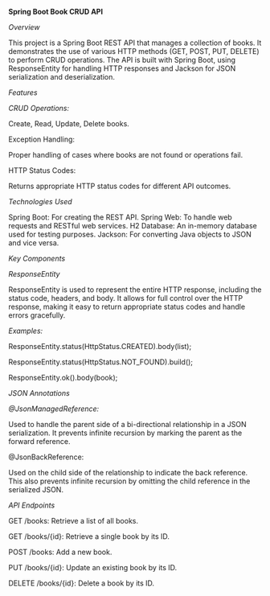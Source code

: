 ****Spring Boot Book CRUD API****


_Overview_

This project is a Spring Boot REST API that manages a collection of books. It demonstrates the use of various HTTP methods (GET, POST, PUT, DELETE) to perform CRUD operations. The API is built with Spring Boot, using ResponseEntity for handling HTTP responses and Jackson for JSON serialization and deserialization.

_Features_

_CRUD Operations:_

Create, Read, Update, Delete books.

Exception Handling: 

Proper handling of cases where books are not found or operations fail.

HTTP Status Codes: 

Returns appropriate HTTP status codes for different API outcomes.

_Technologies Used_

Spring Boot: For creating the REST API.
Spring Web: To handle web requests and RESTful web services.
H2 Database: An in-memory database used for testing purposes.
Jackson: For converting Java objects to JSON and vice versa.

_Key Components_

_ResponseEntity_

ResponseEntity is used to represent the entire HTTP response, including the status code, headers, and body.
It allows for full control over the HTTP response, making it easy to return appropriate status codes and handle errors gracefully.

_Examples:_

ResponseEntity.status(HttpStatus.CREATED).body(list);

ResponseEntity.status(HttpStatus.NOT_FOUND).build();

ResponseEntity.ok().body(book);

_JSON Annotations_

_@JsonManagedReference:_

Used to handle the parent side of a bi-directional relationship in a JSON serialization. It prevents infinite recursion by marking the parent as the forward reference.

@JsonBackReference:

Used on the child side of the relationship to indicate the back reference. This also prevents infinite recursion by omitting the child reference in the serialized JSON.

_API_ _Endpoints_

GET /books: Retrieve a list of all books.

GET /books/{id}: Retrieve a single book by its ID.

POST /books: Add a new book.

PUT /books/{id}: Update an existing book by its ID.

DELETE /books/{id}: Delete a book by its ID.
